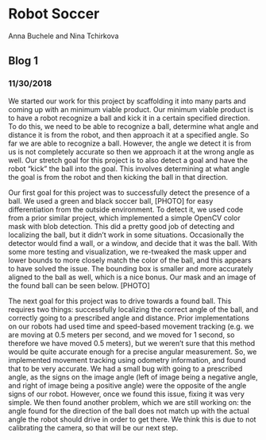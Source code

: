 # Robot Soccer

Anna Buchele and Nina Tchirkova

## Blog 1
### 11/30/2018

We started our work for this project by scaffolding it into many parts and coming up with an minimum viable product. Our minimum viable product is to have a robot recognize a ball and kick it in a certain specified direction. To do this, we need to be able to recognize a ball, determine what angle and distance it is from the robot, and then approach it at a specified angle. So far we are able to recognize a ball. However, the angle we detect it is from us is not completely accurate so then we approach it at the wrong angle as well. Our stretch goal for this project is to also detect a goal and have the robot “kick” the ball into the goal. This involves determining at what angle the goal is from the robot and then kicking the ball in that direction.

Our first goal for this project was to successfully detect the presence of a ball. We used a green and black soccer ball, [PHOTO] for easy differentiation from the outside environment. To detect it, we used code from a prior similar project, which implemented a simple OpenCV color mask with blob detection. This did a pretty good job of detecting and localizing the ball, but it didn’t work in some situations. Occasionally the detector would find a wall, or a window, and decide that it was the ball. With some more testing and visualization, we re-tweaked the mask upper and lower bounds to more closely match the color of the ball, and this appears to have solved the issue. The bounding box is smaller and more accurately aligned to the ball as well, which is a nice bonus. Our mask and an image of the found ball can be seen below. [PHOTO]

The next goal for this project was to drive towards a found ball. This requires two things: successfully localizing the correct angle of the ball, and correctly going to a prescribed angle and distance. Prior implementations on our robots had used time and speed-based movement tracking (e.g. we are moving at 0.5 meters per second, and we moved for 1 second, so therefore we have moved 0.5 meters), but we weren’t sure that this method would be quite accurate enough for a precise angular measurement. So, we implemented movement tracking using odometry information, and found that to be very accurate. We had a small bug with going to a prescribed angle, as the signs on the image angle (left of image being a negative angle, and right of image being a positive angle) were the opposite of the angle signs of our robot. However, once we found this issue, fixing it was very simple. We then found another problem, which we are still working on: the angle found for the direction of the ball does not match up with the actual angle the robot should drive in order to get there. We think this is due to not calibrating the camera, so that will be our next step.

